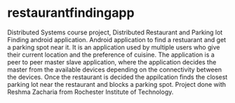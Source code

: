 # restaurantfindingapp
Distributed Systems course project, Distributed Restaurant and Parking lot Finding android application. Android application to find a restuarant and get a parking spot near it. It is an application used by multiple users who give their current location and the preference of cuisine. The application is a peer to peer master slave application, where the application decides the master from the available devices depending on the connectivity between the devices. Once the restaurant is decided the appilcation finds the closest parking lot near the restaurant and blocks a parking spot. Project done with Reshma Zacharia from Rochester Institute of Technology.
